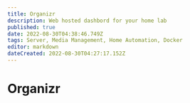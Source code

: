 ```yaml
---
title: Organizr
description: Web hosted dashbord for your home lab
published: true
date: 2022-08-30T04:38:46.749Z
tags: Server, Media Management, Home Automation, Docker
editor: markdown
dateCreated: 2022-08-30T04:27:17.152Z
---
```

# Organizr
